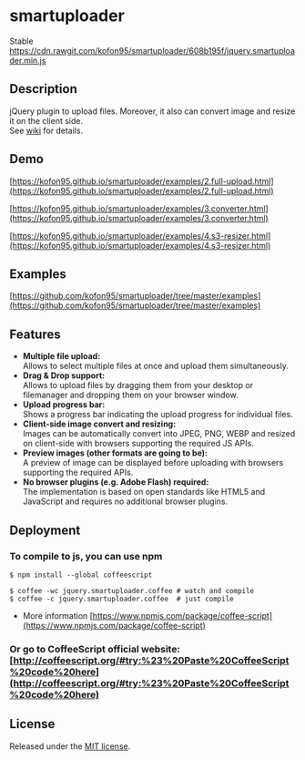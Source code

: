 smartuploader
===============

Stable https://cdn.rawgit.com/kofon95/smartuploader/608b195f/jquery.smartuploader.min.js

## Description

jQuery plugin to upload files. Moreover, it also can convert image and resize it on the client side.  
See [wiki](https://github.com/kofon95/smartuploader/wiki) for details.


## Demo
[https://kofon95.github.io/smartuploader/examples/2.full-upload.html](https://kofon95.github.io/smartuploader/examples/2.full-upload.html)

[https://kofon95.github.io/smartuploader/examples/3.converter.html](https://kofon95.github.io/smartuploader/examples/3.converter.html)

[https://kofon95.github.io/smartuploader/examples/4.s3-resizer.html](https://kofon95.github.io/smartuploader/examples/4.s3-resizer.html)

## Examples
[https://github.com/kofon95/smartuploader/tree/master/examples](https://github.com/kofon95/smartuploader/tree/master/examples)



## Features
* **Multiple file upload:**  
  Allows to select multiple files at once and upload them simultaneously.
* **Drag & Drop support:**  
  Allows to upload files by dragging them from your desktop or filemanager and dropping them on your browser window.
* **Upload progress bar:**  
  Shows a progress bar indicating the upload progress for individual files.
* **Client-side image convert and resizing:**  
  Images can be automatically convert into JPEG, PNG, WEBP and resized on client-side with browsers supporting the required JS APIs.
* **Preview images (other formats are going to be):**  
  A preview of image can be displayed before uploading with browsers supporting the required APIs.
* **No browser plugins (e.g. Adobe Flash) required:**  
  The implementation is based on open standards like HTML5 and JavaScript and requires no additional browser plugins.


## Deployment

### __To compile to js, you can use npm__

```
$ npm install --global coffeescript

$ coffee -wc jquery.smartuploader.coffee # watch and compile
$ coffee -c jquery.smartuploader.coffee  # just compile
```

- More information [https://www.npmjs.com/package/coffee-script](https://www.npmjs.com/package/coffee-script)

### Or go to CoffeeScript official website: [http://coffeescript.org/#try:%23%20Paste%20CoffeeScript%20code%20here](http://coffeescript.org/#try:%23%20Paste%20CoffeeScript%20code%20here)



## License
Released under the [MIT license](https://opensource.org/licenses/MIT).

